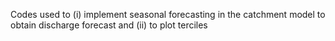 Codes used to (i) implement seasonal forecasting in the catchment model to obtain discharge forecast and (ii) to plot terciles
